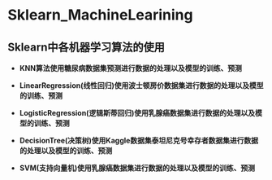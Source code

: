 # Sklearn_MachineLearining

## Sklearn中各机器学习算法的使用

- **KNN算法使用糖尿病数据集预测进行数据的处理以及模型的训练、预测**

- **LinearRegression(线性回归)使用波士顿房价数据集进行数据的处理以及模型的训练、预测**

- **LogisticRegression(逻辑斯蒂回归)使用乳腺癌数据集进行数据的处理以及模型的训练、预测**

- **DecisionTree(决策树)使用Kaggle数据集泰坦尼克号幸存者数据集进行数据的处理以及模型的训练、预测**

- **SVM(支持向量机)使用乳腺癌数据集进行数据的处理以及模型的训练、预测**
